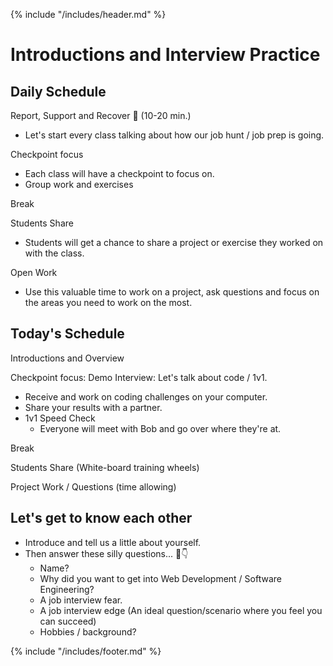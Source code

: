 {% include "/includes/header.md" %}

# Introductions and Interview Practice

## Daily Schedule

Report, Support and Recover 🤕 (10-20 min.)

* Let's start every class talking about how our job hunt / job prep is going.

Checkpoint focus

* Each class will have a checkpoint to focus on.
* Group work and exercises

Break

Students Share

* Students will get a chance to share a project or exercise they worked on with the class.

Open Work

* Use this valuable time to work on a project, ask questions and focus on the areas you need to work on the most.

## Today's Schedule

Introductions and Overview

Checkpoint focus: Demo Interview: Let's talk about code / 1v1.

* Receive and work on coding challenges on your computer.
* Share your results with a partner.
* 1v1 Speed Check
  * Everyone will meet with Bob and go over where they're at.

Break

Students Share (White-board training wheels)

Project Work / Questions (time allowing)

## Let's get to know each other

* Introduce and tell us a little about yourself.
* Then answer these silly questions... 🙂👇
  * Name?
  * Why did you want to get into Web Development / Software Engineering?
  * A job interview fear.
  * A job interview edge (An ideal question/scenario where you feel you can succeed)
  * Hobbies / background?

{% include "/includes/footer.md" %}